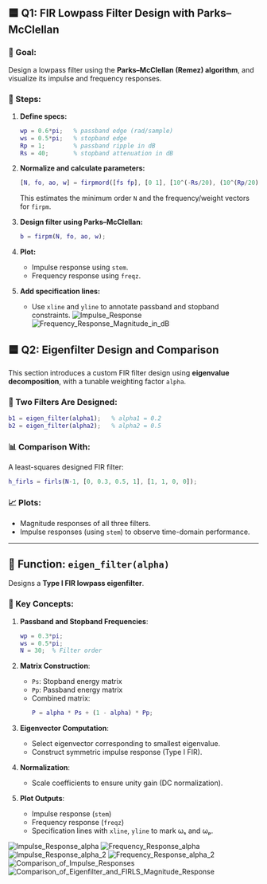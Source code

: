 
## 🟦 Q1: FIR Lowpass Filter Design with Parks–McClellan

### 🎯 Goal:
Design a lowpass filter using the **Parks–McClellan (Remez) algorithm**, and visualize its impulse and frequency responses.

### 📌 Steps:

1. **Define specs:**
   ```matlab
   wp = 0.6*pi;   % passband edge (rad/sample)
   ws = 0.5*pi;   % stopband edge
   Rp = 1;        % passband ripple in dB
   Rs = 40;       % stopband attenuation in dB
   ```

2. **Normalize and calculate parameters:**
   ```matlab
   [N, fo, ao, w] = firpmord([fs fp], [0 1], [10^(-Rs/20), (10^(Rp/20)-1)/(10^(Rp/20)+1)]);
   ```

   This estimates the minimum order `N` and the frequency/weight vectors for `firpm`.

3. **Design filter using Parks–McClellan:**
   ```matlab
   b = firpm(N, fo, ao, w);
   ```

4. **Plot:**
   - Impulse response using `stem`.
   - Frequency response using `freqz`.

5. **Add specification lines:**
   - Use `xline` and `yline` to annotate passband and stopband constraints.
![Impulse_Response](https://github.com/user-attachments/assets/fb5ec1e2-774b-469e-bf55-590196d2b94f)
![Frequency_Response_Magnitude_in_dB](https://github.com/user-attachments/assets/1e5c0395-38f7-4b35-af69-1bebfcea8ca6)

## 🟦 Q2: Eigenfilter Design and Comparison

This section introduces a custom FIR filter design using **eigenvalue decomposition**, with a tunable weighting factor `alpha`.

### 🔁 Two Filters Are Designed:
```matlab
b1 = eigen_filter(alpha1);   % alpha1 = 0.2
b2 = eigen_filter(alpha2);   % alpha2 = 0.5
```

### 📊 Comparison With:
A least-squares designed FIR filter:
```matlab
h_firls = firls(N-1, [0, 0.3, 0.5, 1], [1, 1, 0, 0]);
```

### 📈 Plots:
- Magnitude responses of all three filters.
- Impulse responses (using `stem`) to observe time-domain performance.

---

## 🔧 Function: `eigen_filter(alpha)`

Designs a **Type I FIR lowpass eigenfilter**.

### 🔑 Key Concepts:

1. **Passband and Stopband Frequencies**:
   ```matlab
   wp = 0.3*pi;
   ws = 0.5*pi;
   N = 30;  % Filter order
   ```

2. **Matrix Construction**:
   - `Ps`: Stopband energy matrix
   - `Pp`: Passband energy matrix
   - Combined matrix:
     ```matlab
     P = alpha * Ps + (1 - alpha) * Pp;
     ```

3. **Eigenvector Computation**:
   - Select eigenvector corresponding to smallest eigenvalue.
   - Construct symmetric impulse response (Type I FIR).

4. **Normalization**:
   - Scale coefficients to ensure unity gain (DC normalization).

5. **Plot Outputs**:
   - Impulse response (`stem`)
   - Frequency response (`freqz`)
   - Specification lines with `xline`, `yline` to mark ωₛ and ωₚ.

![Impulse_Response_alpha](https://github.com/user-attachments/assets/097898fe-0ce5-403b-9e66-67f000da079c)
![Frequency_Response_alpha](https://github.com/user-attachments/assets/250fbe38-dc55-40c8-b515-d6578ffa33b2)
![Impulse_Response_alpha_2](https://github.com/user-attachments/assets/887c660f-f522-4167-aed6-2ae931fc6063)
![Frequency_Response_alpha_2](https://github.com/user-attachments/assets/ddb54362-5af5-4c55-b4b3-d241cd619eb8)
![Comparison_of_Impulse_Responses](https://github.com/user-attachments/assets/282db801-7de8-4a47-a350-87ed59421b5a)
![Comparison_of_Eigenfilter_and_FIRLS_Magnitude_Response](https://github.com/user-attachments/assets/9602530f-2cd2-4763-9ed3-a743f42c0a68)

